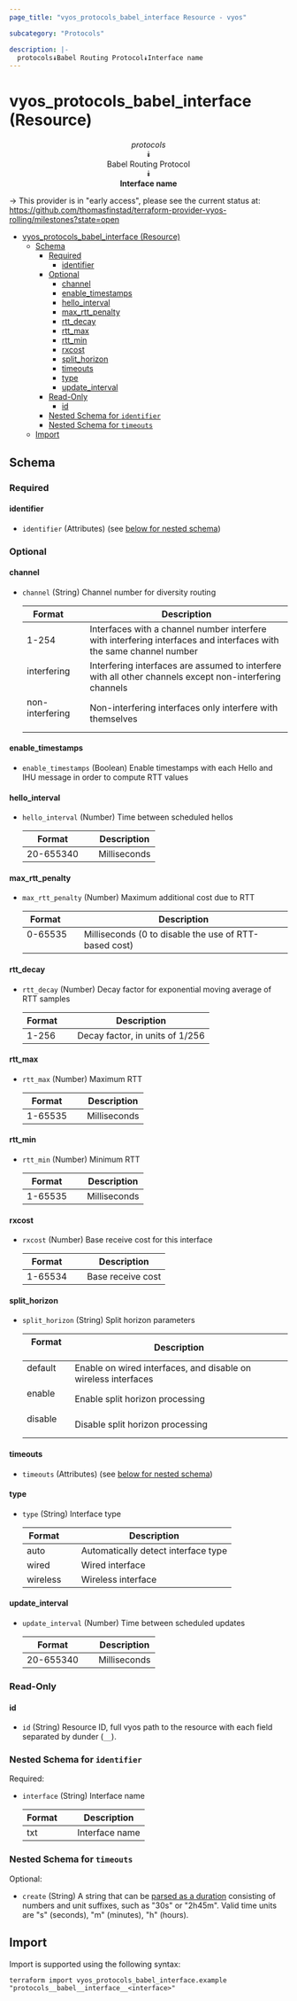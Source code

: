 ```yaml
---
page_title: "vyos_protocols_babel_interface Resource - vyos"

subcategory: "Protocols"

description: |-
  protocols⯯Babel Routing Protocol⯯Interface name
---
```


# vyos_protocols_babel_interface (Resource)
<center>


*protocols*  
⯯  
Babel Routing Protocol  
⯯  
**Interface name**


</center>

-> This provider is in "early access", please see the current status at: https://github.com/thomasfinstad/terraform-provider-vyos-rolling/milestones?state=open

<!--TOC-->

- [vyos_protocols_babel_interface (Resource)](#vyos_protocols_babel_interface-resource)
  - [Schema](#schema)
    - [Required](#required)
      - [identifier](#identifier)
    - [Optional](#optional)
      - [channel](#channel)
      - [enable_timestamps](#enable_timestamps)
      - [hello_interval](#hello_interval)
      - [max_rtt_penalty](#max_rtt_penalty)
      - [rtt_decay](#rtt_decay)
      - [rtt_max](#rtt_max)
      - [rtt_min](#rtt_min)
      - [rxcost](#rxcost)
      - [split_horizon](#split_horizon)
      - [timeouts](#timeouts)
      - [type](#type)
      - [update_interval](#update_interval)
    - [Read-Only](#read-only)
      - [id](#id)
    - [Nested Schema for `identifier`](#nested-schema-for-identifier)
    - [Nested Schema for `timeouts`](#nested-schema-for-timeouts)
  - [Import](#import)

<!--TOC-->

<!-- schema generated by tfplugindocs -->
## Schema

### Required

#### identifier
- `identifier` (Attributes) (see [below for nested schema](#nestedatt--identifier))

### Optional

#### channel
- `channel` (String) Channel number for diversity routing

    |  Format           &emsp;|  Description                                                                                                         |
    |-------------------|----------------------------------------------------------------------------------------------------------------------|
    |  1-254            &emsp;|  Interfaces with a channel number interfere with interfering interfaces and interfaces with the same channel number  |
    |  interfering      &emsp;|  Interfering interfaces are assumed to interfere with all other channels except non-interfering channels             |
    |  non-interfering  &emsp;|  Non-interfering interfaces only interfere with themselves                                                           |
#### enable_timestamps
- `enable_timestamps` (Boolean) Enable timestamps with each Hello and IHU message in order to compute RTT values
#### hello_interval
- `hello_interval` (Number) Time between scheduled hellos

    |  Format     &emsp;|  Description   |
    |-------------|----------------|
    |  20-655340  &emsp;|  Milliseconds  |
#### max_rtt_penalty
- `max_rtt_penalty` (Number) Maximum additional cost due to RTT

    |  Format   &emsp;|  Description                                            |
    |-----------|---------------------------------------------------------|
    |  0-65535  &emsp;|  Milliseconds (0 to disable the use of RTT-based cost)  |
#### rtt_decay
- `rtt_decay` (Number) Decay factor for exponential moving average of RTT samples

    |  Format  &emsp;|  Description                      |
    |----------|-----------------------------------|
    |  1-256   &emsp;|  Decay factor, in units of 1/256  |
#### rtt_max
- `rtt_max` (Number) Maximum RTT

    |  Format   &emsp;|  Description   |
    |-----------|----------------|
    |  1-65535  &emsp;|  Milliseconds  |
#### rtt_min
- `rtt_min` (Number) Minimum RTT

    |  Format   &emsp;|  Description   |
    |-----------|----------------|
    |  1-65535  &emsp;|  Milliseconds  |
#### rxcost
- `rxcost` (Number) Base receive cost for this interface

    |  Format   &emsp;|  Description        |
    |-----------|---------------------|
    |  1-65534  &emsp;|  Base receive cost  |
#### split_horizon
- `split_horizon` (String) Split horizon parameters

    |  Format   &emsp;|  Description                                                     |
    |-----------|------------------------------------------------------------------|
    |  default  &emsp;|  Enable on wired interfaces, and disable on wireless interfaces  |
    |  enable   &emsp;|  Enable split horizon processing                                 |
    |  disable  &emsp;|  Disable split horizon processing                                |
#### timeouts
- `timeouts` (Attributes) (see [below for nested schema](#nestedatt--timeouts))
#### type
- `type` (String) Interface type

    |  Format    &emsp;|  Description                          |
    |------------|---------------------------------------|
    |  auto      &emsp;|  Automatically detect interface type  |
    |  wired     &emsp;|  Wired interface                      |
    |  wireless  &emsp;|  Wireless interface                   |
#### update_interval
- `update_interval` (Number) Time between scheduled updates

    |  Format     &emsp;|  Description   |
    |-------------|----------------|
    |  20-655340  &emsp;|  Milliseconds  |

### Read-Only

#### id
- `id` (String) Resource ID, full vyos path to the resource with each field separated by dunder (`__`).

<a id="nestedatt--identifier"></a>
### Nested Schema for `identifier`

Required:

- `interface` (String) Interface name

    |  Format  &emsp;|  Description     |
    |----------|------------------|
    |  txt     &emsp;|  Interface name  |


<a id="nestedatt--timeouts"></a>
### Nested Schema for `timeouts`

Optional:

- `create` (String) A string that can be [parsed as a duration](https://pkg.go.dev/time#ParseDuration) consisting of numbers and unit suffixes, such as &#34;30s&#34; or &#34;2h45m&#34;. Valid time units are &#34;s&#34; (seconds), &#34;m&#34; (minutes), &#34;h&#34; (hours).

## Import

Import is supported using the following syntax:

```shell
terraform import vyos_protocols_babel_interface.example "protocols__babel__interface__<interface>"
```
